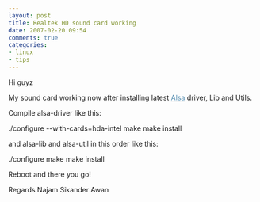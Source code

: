 ```yaml
---
layout: post
title: Realtek HD sound card working
date: 2007-02-20 09:54
comments: true
categories:
- linux
- tips
---
```

Hi guyz

My sound card working now after installing latest <a href="http://www.alsa-project.org/"><font color="#578fb2">Alsa</font></a> driver, Lib and Utils.

Compile alsa-driver like this:

./configure --with-cards=hda-intel
make
make install

and alsa-lib and alsa-util in this order like this:

./configure
make
make install

Reboot and there you go!

Regards
Najam Sikander Awan
